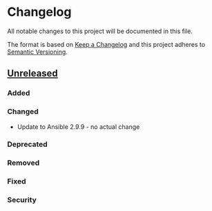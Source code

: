 # Changelog
All notable changes to this project will be documented in this file.

The format is based on [Keep a Changelog](http://keepachangelog.com/en/1.0.0/)
and this project adheres to [Semantic Versioning](http://semver.org/spec/v2.0.0.html).

## [Unreleased]
### Added
### Changed
- Update to Ansible 2.9.9 - no actual change
### Deprecated
### Removed
### Fixed
### Security

[Unreleased]: https://github.com/olivierlacan/keep-a-changelog/compare/v2.3.0...HEAD
[v2.3.0]: https://github.com/bdellegrazie/ansible-role-node_exporter/compare/v2.2.2...v2.3.0
[v2.2.2]: https://github.com/bdellegrazie/ansible-role-node_exporter/compare/v2.2.1...v2.2.2
[v2.2.1]: https://github.com/bdellegrazie/ansible-role-node_exporter/compare/v2.2.0...v2.2.1
[v2.2.0]: https://github.com/bdellegrazie/ansible-role-node_exporter/compare/v2.1.0...v2.2.0
[v2.1.0]: https://github.com/bdellegrazie/ansible-role-node_exporter/compare/v2.0.2...v2.1.0
[v2.0.2]: https://github.com/bdellegrazie/ansible-role-node_exporter/compare/v2.0.1...v2.0.2
[v2.0.1]: https://github.com/bdellegrazie/ansible-role-node_exporter/compare/v2.0.0...v2.0.1
[v2.0.0]: https://github.com/bdellegrazie/ansible-role-node_exporter/compare/v1.1.0...v2.0.0
[v1.1.0]: https://github.com/bdellegrazie/ansible-role-node_exporter/compare/v1.0.1...v1.1.0
[v1.0.1]: https://github.com/bdellegrazie/ansible-role-node_exporter/compare/v1.0.0...v1.0.1
[v1.0.0]: https://github.com/bdellegrazie/ansible-role-node_exporter/compare/...v1.0.0
